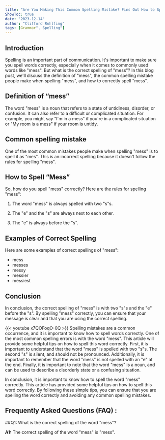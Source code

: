 ```yaml
---
title: "Are You Making This Common Spelling Mistake? Find Out How to Spell 'Mess' Now!"
ShowToc: true 
date: "2023-12-14"
author: "Clifford Rohlfing" 
tags: [Grammar", Spelling"]
---
```

## Introduction

Spelling is an important part of communication. It's important to make sure you spell words correctly, especially when it comes to commonly used words like "mess". But what is the correct spelling of "mess"? In this blog post, we'll discuss the definition of "mess", the common spelling mistake people make when spelling "mess", and how to correctly spell "mess". 

## Definition of “mess”

The word "mess" is a noun that refers to a state of untidiness, disorder, or confusion. It can also refer to a difficult or complicated situation. For example, you might say "I'm in a mess" if you're in a complicated situation or "My room is a mess" if your room is untidy. 

## Common spelling mistake

One of the most common mistakes people make when spelling "mess" is to spell it as "mes". This is an incorrect spelling because it doesn't follow the rules for spelling "mess".

## How to Spell “Mess”

So, how do you spell "mess" correctly? Here are the rules for spelling "mess":

1. The word "mess" is always spelled with two "s"s.

2. The "e" and the "s" are always next to each other.

3. The "e" is always before the "s".

## Examples of Correct Spelling

Here are some examples of correct spellings of "mess":

- mess
- messes
- messy
- messier
- messiest

## Conclusion

In conclusion, the correct spelling of "mess" is with two "s"s and the "e" before the "s". By spelling "mess" correctly, you can ensure that your message is clear and that you are using the correct spelling.

{{< youtube x7QOFoqO-0Q >}} 
Spelling mistakes are a common occurrence, and it is important to know how to spell words correctly. One of the most common spelling errors is with the word "mess". This article will provide some helpful tips on how to spell this word correctly. First, it is important to understand that the word "mess" is spelled with two "s"s. The second "s" is silent, and should not be pronounced. Additionally, it is important to remember that the word "mess" is not spelled with an "e" at the end. Finally, it is important to note that the word "mess" is a noun, and can be used to describe a disorderly state or a confusing situation. 

In conclusion, it is important to know how to spell the word "mess" correctly. This article has provided some helpful tips on how to spell this word correctly. By following these simple tips, you can ensure that you are spelling the word correctly and avoiding any common spelling mistakes.

## Frequently Asked Questions (FAQ) :
##Q1: What is the correct spelling of the word "mess"?

**A1:** The correct spelling of the word "mess" is "mess".





